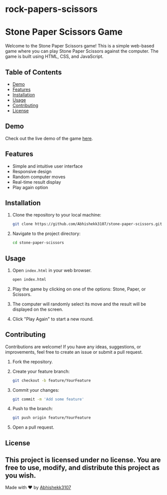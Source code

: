 # rock-papers-scissors

# Stone Paper Scissors Game

Welcome to the Stone Paper Scissors game! This is a simple web-based game where you can play Stone Paper Scissors against the computer. The game is built using HTML, CSS, and JavaScript.

## Table of Contents

- [Demo](#demo)
- [Features](#features)
- [Installation](#installation)
- [Usage](#usage)
- [Contributing](#contributing)
- [License](#license)

## Demo

Check out the live demo of the game [here](https://your-demo-link.com).

## Features

- Simple and intuitive user interface
- Responsive design
- Random computer moves
- Real-time result display
- Play again option

## Installation

1. Clone the repository to your local machine:

    ```bash
    git clone https://github.com/Abhishekk3107/stone-paper-scissors.git
    ```

2. Navigate to the project directory:

    ```bash
    cd stone-paper-scissors
    ```

## Usage

1. Open `index.html` in your web browser.

    ```bash
    open index.html
    ```

2. Play the game by clicking on one of the options: Stone, Paper, or Scissors.

3. The computer will randomly select its move and the result will be displayed on the screen.

4. Click "Play Again" to start a new round.

## Contributing

Contributions are welcome! If you have any ideas, suggestions, or improvements, feel free to create an issue or submit a pull request.

1. Fork the repository.
2. Create your feature branch:

    ```bash
    git checkout -b feature/YourFeature
    ```

3. Commit your changes:

    ```bash
    git commit -m 'Add some feature'
    ```

4. Push to the branch:

    ```bash
    git push origin feature/YourFeature
    ```

5. Open a pull request.

## License

This project is licensed under no license. You are free to use, modify, and distribute this project as you wish.
---

Made with ❤️ by [Abhishekk3107](https://github.com/Abhishekk3107)
